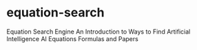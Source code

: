 # equation-search
Equation Search Engine An Introduction to Ways to Find Artificial Intelligence AI Equations Formulas and Papers
